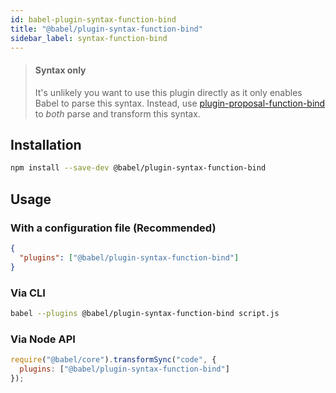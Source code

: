 ```yaml
---
id: babel-plugin-syntax-function-bind
title: "@babel/plugin-syntax-function-bind"
sidebar_label: syntax-function-bind
---
```


> #### Syntax only
>
> It's unlikely you want to use this plugin directly as it only enables Babel to parse this syntax. Instead, use [plugin-proposal-function-bind](plugin-proposal-function-bind.md) to _both_ parse and transform this syntax.

## Installation

```sh title="Shell"
npm install --save-dev @babel/plugin-syntax-function-bind
```

## Usage

### With a configuration file (Recommended)

```json title="babel.config.json"
{
  "plugins": ["@babel/plugin-syntax-function-bind"]
}
```

### Via CLI

```sh title="Shell"
babel --plugins @babel/plugin-syntax-function-bind script.js
```

### Via Node API

```js title="JavaScript"
require("@babel/core").transformSync("code", {
  plugins: ["@babel/plugin-syntax-function-bind"]
});
```

